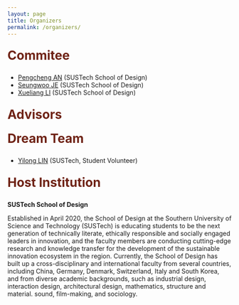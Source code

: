 ```yaml
---
layout: page
title: Organizers
permalink: /organizers/
---
```


<div class="section-title">
    <h1 class="custom-h1">Commitee</h1>
</div>

*   [Pengcheng AN](https://anpengcheng.cn/) (SUSTech School of Design)
*   [Seungwoo JE](http://immersivedesignresearch.com/) (SUSTech School of Design)
*   [Xueliang LI](https://designschool.sustech.edu.cn/about/team/faculty/483.html) (SUSTech School of Design)

<div class="section-title">
    <h1 class="custom-h1">Advisors</h1>
</div>

<div class="section-title">
    <h1 class="custom-h1">Dream Team</h1>
</div>

*   [Yilong LIN](https://dragonlyl0718.github.io/) (SUSTech, Student Volunteer)

<div class="section-title">
    <h1 class="custom-h1">Host Institution</h1>
</div>

**SUSTech School of Design**

Established in April 2020, the School of Design at the Southern University of Science and Technology (SUSTech) is educating students to be the next generation of technically literate, ethically responsible and socially engaged leaders in innovation, and the faculty members are conducting cutting-edge research and knowledge transfer for the development of the sustainable innovation ecosystem in the region. Currently, the School of Design has built up a cross-disciplinary and international faculty from several countries, including China, Germany, Denmark, Switzerland, Italy and South Korea, and from diverse academic backgrounds, such as industrial design, interaction design, architectural design, mathematics, structure and material. sound, film-making, and sociology.

<style>
/* 如果你想让每个标题在一个特定的区域或者容器中居中，你也可以使用 .section-title 类： */
.section-title {
    text-align: center; /* 这会使容器内的所有元素居中 */
}

.custom-h1 {
    font-size: 2em; /* 或其他你需要的大小 */
    font-weight: bold; /* 使文本加粗 */
    color: #6f2316; /* 设置文本颜色为红色 */
    text-align: left; /* 居中文本 */
    margin: 0; /* 移除默认的边距 */
    padding: 10px 0; /* 可选：添加一些上下填充 */
}

.section-content-left {
    color: black; /* 设置文本颜色为黑色 */
    text-align: left; /* 居中文本 */
    margin: 0; /* 移除默认的边距 */
    padding: 10px 0; /* 可选：添加一些上下填充 */
    font-size: 1.5em; /* 设置字体大小，根据需要调整 */
}
</style>
